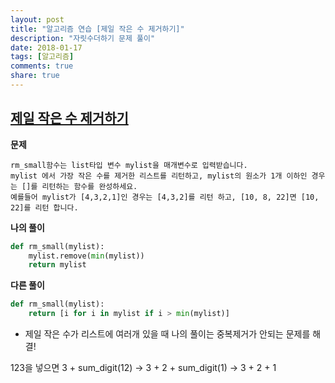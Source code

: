 ```yaml
---
layout: post
title: "알고리즘 연습 [제일 작은 수 제거하기]"
description: "자릿수더하기 문제 풀이"
date: 2018-01-17
tags: [알고리즘]
comments: true
share: true
---
```


## [제일 작은 수 제거하기](https://programmers.co.kr/learn/challenge_codes/121)

**문제**

```
rm_small함수는 list타입 변수 mylist을 매개변수로 입력받습니다.
mylist 에서 가장 작은 수를 제거한 리스트를 리턴하고, mylist의 원소가 1개 이하인 경우는 []를 리턴하는 함수를 완성하세요.
예를들어 mylist가 [4,3,2,1]인 경우는 [4,3,2]를 리턴 하고, [10, 8, 22]면 [10, 22]를 리턴 합니다.
```



**나의 풀이** 

```python
def rm_small(mylist):
    mylist.remove(min(mylist))
    return mylist
```



**다른 풀이**

```python
def rm_small(mylist):
    return [i for i in mylist if i > min(mylist)]
```

- 제일 작은 수가 리스트에 여러개 있을 때 나의 풀이는 중복제거가 안되는 문제를 해결!

123을 넣으면 3 + sum_digit(12) -> 3 + 2 + sum_digit(1) -> 3 + 2 + 1 
